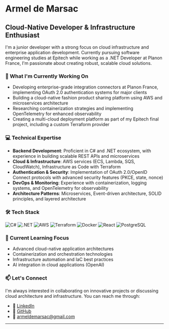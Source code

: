# Armel de Marsac

## Cloud-Native Developer & Infrastructure Enthusiast

I'm a junior developer with a strong focus on cloud infrastructure and enterprise application development. Currently pursuing software engineering studies at Epitech while working as a .NET Developer at Planon France, I'm passionate about creating robust, scalable cloud solutions.

### 🚀 What I'm Currently Working On

- Developing enterprise-grade integration connectors at Planon France, implementing OAuth 2.0 authentication systems for major clients
- Building a cloud-native fashion product sharing platform using AWS and microservices architecture
- Researching containerization strategies and implementing OpenTelemetry for enhanced observability
- Creating a multi-cloud deployment platform as part of my Epitech final project, including a custom Terraform provider

### 💻 Technical Expertise

- **Backend Development**: Proficient in C# and .NET ecosystem, with experience in building scalable REST APIs and microservices
- **Cloud & Infrastructure**: AWS services (ECS, Lambda, SQS, CloudWatch), Infrastructure as Code with Terraform
- **Authentication & Security**: Implementation of OAuth 2.0/OpenID Connect protocols with advanced security features (PKCE, state, nonce)
- **DevOps & Monitoring**: Experience with containerization, logging systems, and OpenTelemetry for observability
- **Architecture Patterns**: Microservices, Event-driven architecture, SOLID principles, and layered architecture

### 🛠️ Tech Stack

![C#](https://img.shields.io/badge/-C%23-239120?style=flat-square&logo=c-sharp&logoColor=white)
![.NET](https://img.shields.io/badge/-.NET-512BD4?style=flat-square&logo=.net&logoColor=white)
![AWS](https://img.shields.io/badge/-AWS-232F3E?style=flat-square&logo=amazon-aws&logoColor=white)
![Terraform](https://img.shields.io/badge/-Terraform-7B42BC?style=flat-square&logo=terraform&logoColor=white)
![Docker](https://img.shields.io/badge/-Docker-2496ED?style=flat-square&logo=docker&logoColor=white)
![React](https://img.shields.io/badge/-React-61DAFB?style=flat-square&logo=react&logoColor=black)
![PostgreSQL](https://img.shields.io/badge/-PostgreSQL-336791?style=flat-square&logo=postgresql&logoColor=white)

### 🌱 Current Learning Focus

- Advanced cloud-native application architectures
- Containerization and orchestration technologies
- Infrastructure automation and IaC best practices
- AI integration in cloud applications (OpenAI)

### 📫 Let's Connect

I'm always interested in collaborating on innovative projects or discussing cloud architecture and infrastructure. You can reach me through:

- 💼 [LinkedIn](https://www.linkedin.com/in/armel-tandeau-de-marsac/)
- 🔧 [GitHub](https://github.com/armeldemarsac92)
- 📧 armeldemarsac@gmail.com

---
